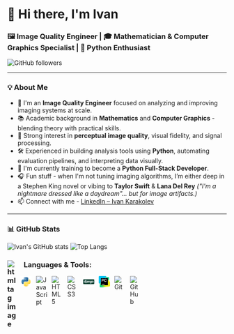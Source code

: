 # 👋 Hi there, I'm Ivan

### 🖼️ Image Quality Engineer | 🎓 Mathematician & Computer Graphics Specialist | 🐍 Python Enthusiast

![GitHub followers](https://img.shields.io/github/followers/IvanKarakolev?label=Follow&style=social)

---

### 💡 About Me

- 🔬 I'm an **Image Quality Engineer** focused on analyzing and improving imaging systems at scale.
- 📚 Academic background in **Mathematics** and **Computer Graphics** - blending theory with practical skills.
- 🧠 Strong interest in **perceptual image quality**, visual fidelity, and signal processing.
- 🛠️ Experienced in building analysis tools using **Python**, automating evaluation pipelines, and interpreting data visually.
- 🚀 I'm currently training to become a **Python Full-Stack Developer**.
- 🎧 Fun stuff - when I'm not tuning imaging algorithms, I’m either deep in a Stephen King novel or vibing to **Taylor Swift** & **Lana Del Rey** *("I'm a nightmare dressed like a daydream"… but for image artifacts.)*
- 📫 Connect with me - [LinkedIn – Ivan Karakolev](https://www.linkedin.com/in/ivan-karakolev-ab5878170/)
---

### 📊 GitHub Stats

![Ivan's GitHub stats](https://github-readme-stats.vercel.app/api?username=hotelski&show_icons=true&theme=default&hide_border=true)
![Top Langs](https://github-readme-stats.vercel.app/api/top-langs/?username=hotelski&layout=compact&theme=graywhite&hide_border=true)

### <img align="left" alt="html tag image" src="https://media2.giphy.com/media/QssGEmpkyEOhBCb7e1/giphy.gif?cid=ecf05e47a0n3gi1bfqntqmob8g9aid1oyj2wr3ds3mg700bl&rid=giphy.gif" width="25" style="margin-right: 5px;"> &nbsp; Languages & Tools:

<img align="left" alt="Python" width="26px" src="https://github.com/devicons/devicon/blob/v2.14.0/icons/python/python-original.svg" style="padding-right:10px;" />
<img align="left" alt="JavaScript" width="26px" src="https://cdn.jsdelivr.net/gh/devicons/devicon/icons/javascript/javascript-original.svg" style="padding-right:10px;" />
<img align="left" alt="HTML5" width="26px" src="https://cdn.jsdelivr.net/gh/devicons/devicon/icons/html5/html5-original.svg" style="padding-right:10px;" />
<img align="left" alt="CSS3" width="26px" src="https://cdn.jsdelivr.net/gh/devicons/devicon/icons/css3/css3-original.svg" style="padding-right:10px;" />
<img align="left" alt="Django" width="26px" src="https://github.com/devicons/devicon/blob/v2.14.0/icons/django/django-original.svg" style="padding-right:10px;" />
<img align="left" alt="PyCharm" width="26px" src="https://github.com/devicons/devicon/blob/v2.14.0/icons/pycharm/pycharm-original.svg" style="padding-right:10px;" />
<img align="left" alt="Git" width="26px" src="https://cdn.jsdelivr.net/gh/devicons/devicon/icons/git/git-original.svg" style="padding-right:10px;" />
<img align="left" alt="GitHub" width="26px" src="https://user-images.githubusercontent.com/3369400/139447912-e0f43f33-6d9f-45f8-be46-2df5bbc91289.png" style="padding-right:10px;" />
